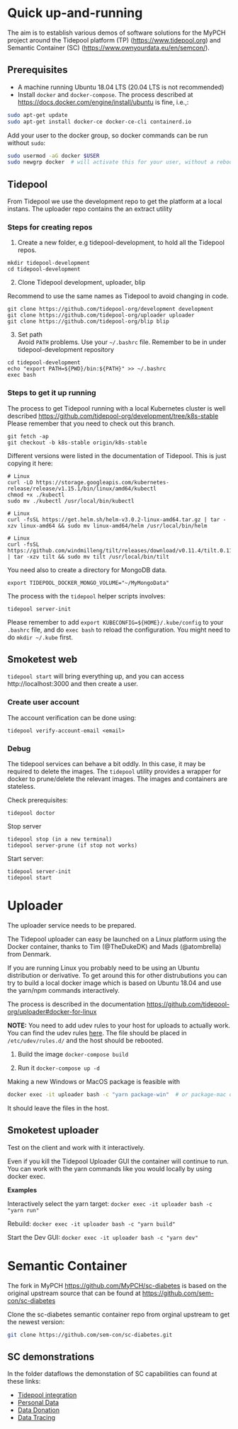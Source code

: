 # Quick up-and-running

The aim is to establish various demos of software solutions for the MyPCH project around the Tidepool platform (TP) (https://www.tidepool.org) and Semantic Container (SC) (https://www.ownyourdata.eu/en/semcon/).

## Prerequisites

- A machine running Ubuntu 18.04 LTS (20.04 LTS is not recommended)
- Install `docker` and `docker-compose`. The process described at https://docs.docker.com/engine/install/ubuntu is fine, i.e.,:

```bash
sudo apt-get update
sudo apt-get install docker-ce docker-ce-cli containerd.io
```

Add your user to the docker group, so docker commands can be run without `sudo`:

```bash
sudo usermod -aG docker $USER
sudo newgrp docker  # will activate this for your user, without a reboot
```

## Tidepool
From Tidepool we use the development repo to get the platform at a local instans. The uploader repo contains the an extract utility 


### Steps for creating repos
1. Create a new folder, e.g tidepool-development, to hold all the Tidepool repos.
```
mkdir tidepool-development
cd tidepool-development
```

2. Clone Tidepool development, uploader, blip

Recommend to use the same names as Tidepool to avoid changing in code.
```
git clone https://github.com/tidepool-org/development development
git clone https://github.com/tidepool-org/uploader uploader
git clone https://github.com/tidepool-org/blip blip
```

3. Set path  
Avoid `PATH` problems. Use your `~/.bashrc` file.
Remember to be in under tidepool-development repository
```
cd tidepool-development
echo "export PATH=${PWD}/bin:${PATH}" >> ~/.bashrc
exec bash
```

### Steps to get it up running
The process to get Tidepool running with a local Kubernetes cluster is well described https://github.com/tidepool-org/development/tree/k8s-stable
Please remember that you need to check out this branch.

```
git fetch -ap
git checkout -b k8s-stable origin/k8s-stable
```

Different versions were listed in the documentation of Tidepool. This is just copying it here:

```
# Linux
curl -LO https://storage.googleapis.com/kubernetes-release/release/v1.15.1/bin/linux/amd64/kubectl
chmod +x ./kubectl
sudo mv ./kubectl /usr/local/bin/kubectl

# Linux
curl -fsSL https://get.helm.sh/helm-v3.0.2-linux-amd64.tar.gz | tar -xzv linux-amd64 && sudo mv linux-amd64/helm /usr/local/bin/helm

# Linux
curl -fsSL https://github.com/windmilleng/tilt/releases/download/v0.11.4/tilt.0.11.4.linux.x86_64.tar.gz | tar -xzv tilt && sudo mv tilt /usr/local/bin/tilt
```
You need also to create a directory for MongoDB data.

```
export TIDEPOOL_DOCKER_MONGO_VOLUME="~/MyMongoData" 
```

The process with the `tidepool` helper scripts involves:

`tidepool server-init`

Please remember to add `export KUBECONFIG=${HOME}/.kube/config` to your `.bashrc` file, and do `exec bash` to reload the configuration.
You might need to do `mkdir ~/.kube` first.

## Smoketest web

`tidepool start` will bring everything up, and you can access http://localhost:3000 and then create a user. 

### Create user account
The account verification can be done using:

`tidepool verify-account-email <email>`

### Debug
The tidepool services can behave a bit oddly. In this case, it may be required to delete the images. The `tidepool` utility provides a wrapper for docker to prune/delete the relevant images. The images and containers are stateless.

Check prerequisites:
```
tidepool doctor
```

Stop server
```
tidepool stop (in a new terminal)
tidepool server-prune (if stop not works)
```

Start server:
```
tidepool server-init
tidepool start
```

# Uploader

The uploader service needs to be prepared.

The Tidepool uploader can easy be launched on a Linux platform using the Docker container, thanks to Tim (@TheDukeDK) and Mads (@atombrella) from Denmark. 

If you are running Linux you probably need to be using an Ubuntu distribution or derivative. To get around this for other distrubutions you can try to build a local docker image which is based on Ubuntu 18.04 and use the yarn/npm commands interactively.

The process is described in the documentation https://github.com/tidepool-org/uploader#docker-for-linux

**NOTE:** You need to add udev rules to your host for uploads to actually work. You can find the udev rules [here](resources/linux/51-tidepool-uploader.rules). The file should be placed in `/etc/udev/rules.d/` and the host should be rebooted.


1. Build the image
    `docker-compose build` 
    
2. Run it
    `docker-compose up -d` 


Making a new Windows or MacOS package is feasible with

```bash
docker exec -it uploader bash -c "yarn package-win"  # or package-mac or package-all
```

It should leave the files in the host.

## Smoketest uploader
Test on the client and work with it interactively. 

Even if you kill the Tidepool Uploader GUI the container will continue to run. You can work with the yarn commands like you would locally by using docker exec.

**Examples**

Interactively select the yarn target: `docker exec -it uploader bash -c "yarn run"`

Rebuild: `docker exec -it uploader bash -c "yarn build"`

Start the Dev GUI: `docker exec -it uploader bash -c "yarn dev"`

# Semantic Container
The fork in MyPCH https://github.com/MyPCH/sc-diabetes is based on the original upstream source that can be found at https://github.com/sem-con/sc-diabetes

Clone the sc-diabetes semantic container repo from orginal upstream to get the newest version:

```bash
git clone https://github.com/sem-con/sc-diabetes.git  
```

## SC demonstrations
In the folder dataflows the demonstation of SC capabilities can found at these links:
* [Tidepool integration](https://github.com/sem-con/sc-diabetes/blob/master/dataflows/Tidepool_Integration/README.md)
* [Personal Data](https://github.com/sem-con/sc-diabetes/tree/master/dataflows/Personal_Data)
* [Data Donation](https://github.com/sem-con/sc-diabetes/blob/master/dataflows/Data_Donation/README.md)
* [Data Tracing](https://github.com/sem-con/sc-diabetes/blob/master/dataflows/Data_Tracing/README.md)





